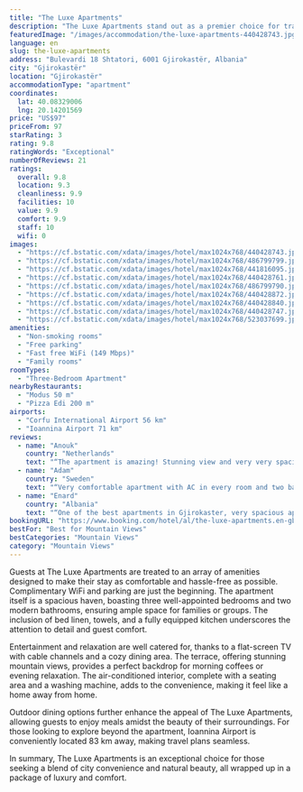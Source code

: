 ```yaml
---
title: "The Luxe Apartments"
description: "The Luxe Apartments stand out as a premier choice for travelers seeking comfort and convenience, coupled with breathtaking city views."
featuredImage: "/images/accommodation/the-luxe-apartments-440428743.jpg"
language: en
slug: the-luxe-apartments
address: "Bulevardi 18 Shtatori, 6001 Gjirokastër, Albania"
city: "Gjirokastër"
location: "Gjirokastër"
accommodationType: "apartment"
coordinates:
  lat: 40.08329006
  lng: 20.14201569
price: "US$97"
priceFrom: 97
starRating: 3
rating: 9.8
ratingWords: "Exceptional"
numberOfReviews: 21
ratings:
  overall: 9.8
  location: 9.3
  cleanliness: 9.9
  facilities: 10
  value: 9.9
  comfort: 9.9
  staff: 10
  wifi: 0
images:
  - "https://cf.bstatic.com/xdata/images/hotel/max1024x768/440428743.jpg?k=9d8f2267f62120342a588814e2e34e531689c96b94ea87a93092259156ca871f&o=&hp=1"
  - "https://cf.bstatic.com/xdata/images/hotel/max1024x768/486799799.jpg?k=fcb9c0f3c1e91856f594976c86e636adb3abc75f53473a96c7b361eb3d5ece60&o=&hp=1"
  - "https://cf.bstatic.com/xdata/images/hotel/max1024x768/441816095.jpg?k=3d93714322144e03e7364445c58fb49141df8621becba66f23c5f3f14fb06ac1&o=&hp=1"
  - "https://cf.bstatic.com/xdata/images/hotel/max1024x768/440428761.jpg?k=42d90a3e9a71616aa9ea58b30583fb0a45d968d592dcfeb91cf6c1d47e6344b9&o=&hp=1"
  - "https://cf.bstatic.com/xdata/images/hotel/max1024x768/486799790.jpg?k=9b08d4f91d8c8cc6f28ca2dad8ccaaa8796d5796784bbd0ef9a5756da62dd90e&o=&hp=1"
  - "https://cf.bstatic.com/xdata/images/hotel/max1024x768/440428872.jpg?k=d10bfa30b1a2a25be38c79facc6afe224b45083692de0196a3d6cfcc7a6f332c&o=&hp=1"
  - "https://cf.bstatic.com/xdata/images/hotel/max1024x768/440428840.jpg?k=e8249d2f47447d22c87c4087ded0157aac96378f54bea6986b5e94459ff427dc&o=&hp=1"
  - "https://cf.bstatic.com/xdata/images/hotel/max1024x768/440428747.jpg?k=2cbee4653c8035a3c0fa23f986125dfc772b2d68b60fe3d43471a09df472d03e&o=&hp=1"
  - "https://cf.bstatic.com/xdata/images/hotel/max1024x768/523037699.jpg?k=80a74c3fae356b59c3b6c7ba6b2384aa651e530b1a5408ea20c8574530ba46e7&o=&hp=1"
amenities:
  - "Non-smoking rooms"
  - "Free parking"
  - "Fast free WiFi (149 Mbps)"
  - "Family rooms"
roomTypes:
  - "Three-Bedroom Apartment"
nearbyRestaurants:
  - "Modus 50 m"
  - "Pizza Edi 200 m"
airports:
  - "Corfu International Airport 56 km"
  - "Ioannina Airport 71 km"
reviews:
  - name: "Anouk"
    country: "Netherlands"
    text: "“The apartment is amazing! Stunning view and very very spacious! It's near the bus station, and a 30 mins walk to the bazar and Gjirokaster Castle, which was not a problem for us, as it is a nice walk through the small streets of Gjirokaster. Host...”"
  - name: "Adam"
    country: "Sweden"
    text: "“Very comfortable apartment with AC in every room and two bathrooms. Nice and responsible owner and thought-through equipment with attention to details to make it a pleasant stay for guest. Even the kitchen knife was newly sharpened and there were...”"
  - name: "Enard"
    country: "Albania"
    text: "“One of the best apartments in Gjirokaster, very spacious apartment, spotlessly clean, very kind and respectable hosts with good communication. The apartment was also equipped with everything you need, all the details. Very close to the old town,...”"
bookingURL: "https://www.booking.com/hotel/al/the-luxe-apartments.en-gb.html?aid=8035640"
bestFor: "Best for Mountain Views"
bestCategories: "Mountain Views"
category: "Mountain Views"
---
```


Guests at The Luxe Apartments are treated to an array of amenities designed to make their stay as comfortable and hassle-free as possible. Complimentary WiFi and parking are just the beginning. The apartment itself is a spacious haven, boasting three well-appointed bedrooms and two modern bathrooms, ensuring ample space for families or groups. The inclusion of bed linen, towels, and a fully equipped kitchen underscores the attention to detail and guest comfort.

Entertainment and relaxation are well catered for, thanks to a flat-screen TV with cable channels and a cozy dining area. The terrace, offering stunning mountain views, provides a perfect backdrop for morning coffees or evening relaxation. The air-conditioned interior, complete with a seating area and a washing machine, adds to the convenience, making it feel like a home away from home.

Outdoor dining options further enhance the appeal of The Luxe Apartments, allowing guests to enjoy meals amidst the beauty of their surroundings. For those looking to explore beyond the apartment, Ioannina Airport is conveniently located 83 km away, making travel plans seamless.

In summary, The Luxe Apartments is an exceptional choice for those seeking a blend of city convenience and natural beauty, all wrapped up in a package of luxury and comfort.